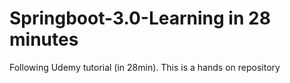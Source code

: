 # Springboot-3.0-Learning in 28 minutes
Following Udemy tutorial (in 28min). This is a hands on repository

